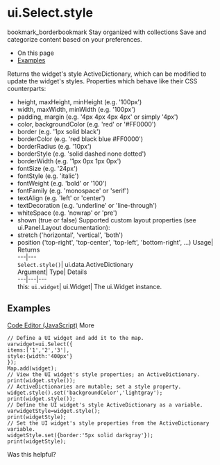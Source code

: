  
#  ui.Select.style
bookmark_borderbookmark Stay organized with collections  Save and categorize content based on your preferences.
  * On this page
  * [Examples](https://developers.google.com/earth-engine/apidocs/ui-select-style#examples)


Returns the widget's style ActiveDictionary, which can be modified to update the widget's styles. 
Properties which behave like their CSS counterparts:
- height, maxHeight, minHeight (e.g. '100px')
- width, maxWidth, minWidth (e.g. '100px')
- padding, margin (e.g. '4px 4px 4px 4px' or simply '4px')
- color, backgroundColor (e.g. 'red' or '#FF0000')
- border (e.g. '1px solid black')
- borderColor (e.g. 'red black blue #FF0000')
- borderRadius (e.g. '10px')
- borderStyle (e.g. 'solid dashed none dotted')
- borderWidth (e.g. '1px 0px 1px 0px')
- fontSize (e.g. '24px')
- fontStyle (e.g. 'italic')
- fontWeight (e.g. 'bold' or '100')
- fontFamily (e.g. 'monospace' or 'serif')
- textAlign (e.g. 'left' or 'center')
- textDecoration (e.g. 'underline' or 'line-through')
- whiteSpace (e.g. 'nowrap' or 'pre')
- shown (true or false)
Supported custom layout properties (see ui.Panel.Layout documentation):
- stretch ('horizontal', 'vertical', 'both')
- position ('top-right', 'top-center', 'top-left', 'bottom-right', ...)
Usage| Returns  
---|---  
`Select.style()`| ui.data.ActiveDictionary  
Argument| Type| Details  
---|---|---  
this: `ui.widget`| ui.Widget| The ui.Widget instance.  
## Examples
[Code Editor (JavaScript)](https://developers.google.com/earth-engine/apidocs/ui-select-style#code-editor-javascript-sample) More
```
// Define a UI widget and add it to the map.
varwidget=ui.Select({
items:['1','2','3'],
style:{width:'400px'}
});
Map.add(widget);
// View the UI widget's style properties; an ActiveDictionary.
print(widget.style());
// ActiveDictionaries are mutable; set a style property.
widget.style().set('backgroundColor','lightgray');
print(widget.style());
// Define the UI widget's style ActiveDictionary as a variable.
varwidgetStyle=widget.style();
print(widgetStyle);
// Set the UI widget's style properties from the ActiveDictionary variable.
widgetStyle.set({border:'5px solid darkgray'});
print(widgetStyle);
```

Was this helpful?
